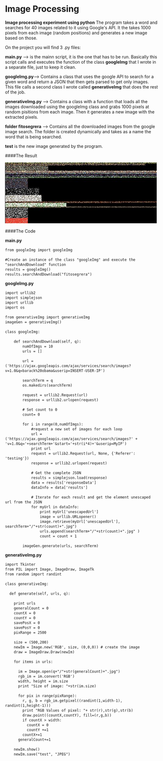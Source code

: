 Image Processing
================

**Image processing experiment using python** The program takes a word and searches for 40 images related to it using Google's API. It the takes 1000 pixels from each image (random positions) and generates a new image based on those.

On the project you will find 3 .py files:

**main.py** --> is the mainn script, it is the one that has to be run. Basically this script calls and executes the function of the class **googleImg** that I wrote in a separate file, just to keep it clean.

**googleImg.py**--> Contains a class that uses the google API to search for a given word and return a JSON that then gets parsed to get only images. This file calls a second class I wrote called **generativeImg** that does the rest of the job.

**generativeImg.py** --> Contains a class with a function that loads all the images downloaded using the googleImg class and grabs 1000 pixels at random pisitions from each image. Then it generates a new image with the extracted pixels.

**folder fitosegrera** --> Contains all the downloaded images from the google image search. The folder is created dynamically and takes as a name the word that is being searched.

**test** is the new image generated by the program.

####The Result

![test.jpg](/week3/imageProcessing/test)

####The Code

**main.py**

	from googleImg import googleImg

	#Create an instance of the class "googleImg" and execute the "searchAndDownload" function
	results = googleImg()
	results.searchAndDownload("fitosegrera")


**googleImg.py**

	import urllib2
	import simplejson
	import urllib
	import os

	from generativeImg import generativeImg
	imageGen = generativeImg()

	class googleImg:

		def searchAndDownload(self, q):
			numOfImgs = 10
			urls = []

			url = ('https://ajax.googleapis.com/ajax/services/search/images?v=1.0&q=barack%20obama&userip=INSERT-USER-IP')

			searchTerm = q
			os.makedirs(searchTerm)

			request = urllib2.Request(url)
			response = urllib2.urlopen(request)

			# Set count to 0
			count= 0

			for i in range(0,numOfImgs):
			    #request a new set of images for each loop
			    url = ('https://ajax.googleapis.com/ajax/services/search/images?' + 'v=1.0&q='+searchTerm+'&start='+str(i*4)+'&userip=MyIP')
			    print url
			    request = urllib2.Request(url, None, {'Referer': 'testing'})
			    response = urllib2.urlopen(request)

			    # Get the complete JSON
			    results = simplejson.load(response)
			    data = results['responseData']
			    dataInfo = data['results']

			    # Iterate for each result and get the element unescaped url from the JSON
			    for myUrl in dataInfo:
			        print myUrl['unescapedUrl']
			        image = urllib.URLopener()
			        image.retrieve(myUrl['unescapedUrl'], searchTerm+"/"+str(count)+".jpg")
			        urls.append(searchTerm+"/"+str(count)+".jpg" )
			        count = count + 1

			imageGen.generate(urls, searchTerm)  


**generativeImg.py**

	import Tkinter
	from PIL import Image, ImageDraw, ImageTk
	from random import randint

	class generativeImg:

	  def generate(self, urls, q):

	    print urls
	    generalCount = 0
	    countX = 0
	    countY = 0
	    savePosX = 0
	    savePosY = 0
	    pixRange = 2500

	    size = (500,200)
	    newIm = Image.new('RGB', size, (0,0,0)) # create the image
	    draw = ImageDraw.Draw(newIm)

	    for items in urls:

	      im = Image.open(q+"/"+str(generalCount)+".jpg")
	      rgb_im = im.convert('RGB')
	      width, height = im.size
	      print "Size of image: "+str(im.size)

	      for pix in range(pixRange):
	        r, g, b = rgb_im.getpixel((randint(1,width-1), randint(1,height-1)))
	        print "RGB Values of pixel: "+ str(r),str(g),str(b)
	        draw.point((countX,countY), fill=(r,g,b))
	        if countX > width:
	          countX = 0
	          countY +=1
	        countX+=1
	      generalCount+=1

	    newIm.show()
	    newIm.save("test", "JPEG")

